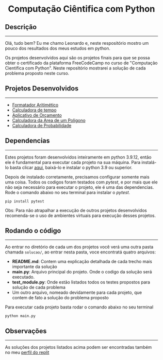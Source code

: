 # <center>**Computação Ciêntifica com Python**</center>


## **Descrição**
--------------------------------------------------------------------------------------


Olá, tudo bem? Eu me chamo Leonardo e, neste respositório mostro um pouco dos resultados dos meus estudos em python. 

Os projetos desenvolvidos aqui são os  projetos finais para que se possa obter o certificado da plataforma FreeCodeCamp no curso de "Computação Cientifica com Python". Neste repositório mostrarei a solução de cada problema proposto neste curso.


## **Projetos Desenvolvidos**
--------------------------------------------------------------------------------------

* [Formatador Aritimético](./formatador-aritimetico/)
* [Calculadora de tempo](./calculadora-de-tempo/)
* [Aplicativo de Orçamento](./aplicativo-de-orcamento/)
* [Calculadora da Area de um Poligono](./calculadora-da-area-de-um-poligono/)
* [Calculadora de Probabilidade](./calculadora-de-probabilidade/)

## **Dependencias**
--------------------------------------------------------------------------------------


Estes projetos foram desenvolvidos inteiramente em python 3.9.12, então ele é fundamental para executar cada projeto na sua máquina. Para instalá-lo basta clicar [aqui](https://www.python.org/downloads/), baixá-lo e instalar o python 3.9 ou superior. 

Depois de instalado corretamente, precisamos configurar somente mais uma coisa. Todos os codigos foram testados com *pytest*, e por mais que ele não seja necessário para executar o projeto, ele é uma das dependencias. Rode o comando abaixo no seu terminal para instalar o *pytest*.

` pip install pytest `

Obs: Para não atrapalhar a execução de outros projetos desenvolvidos recomenda-se o uso de ambientes virtuais para execução desses projetos. 

## **Rodando o código**
--------------------------------------------------------------------------------------


Ao entrar no diretório de cada um dos projetos você verá uma outra pasta chamada `solucao/`, ao entrar nesta pasta, voce encontratá quatro arquivos:

* **README.md**: Contem uma explicação detalhada de cada trecho mais importante da solução
* **main.py**: Arquivo principal do projeto. Onde o codigo da solução será executado.
* **test_module.py**: Onde estão listados todos os testes propostos para solução de cada problema
* Um outro arquivo, nomeado devidamente para cada projeto, que contem de fato a solução do problema proposto

Para executar cada projeto basta rodar o comando abaixo no seu terminal

` python main.py `


## **Observações**
--------------------------------------------------------------------------------------

As soluções dos projetos listados acima podem ser encontradas também no meu [perfil do replit](https://replit.com/@LeonardoRodri90)


